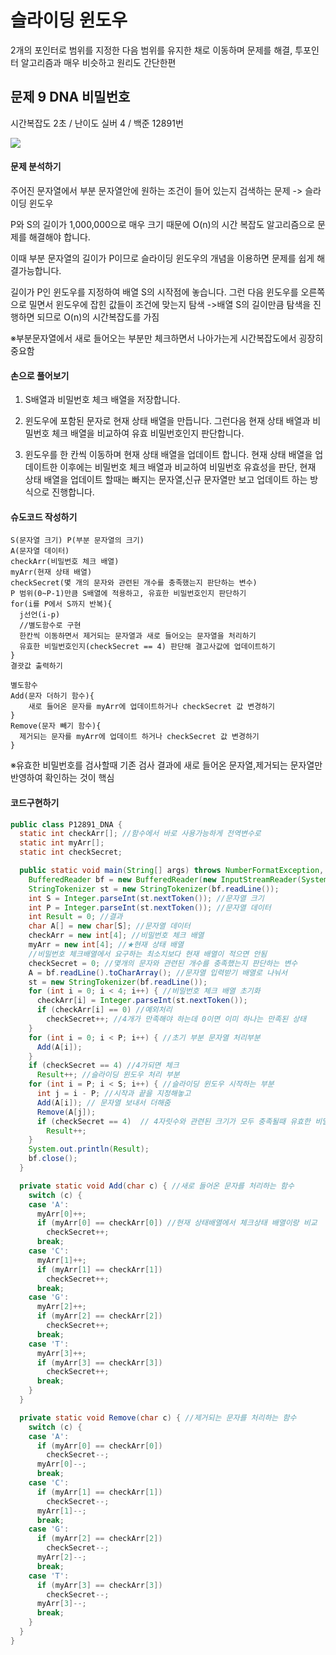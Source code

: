 # 슬라이딩 윈도우

2개의 포인터로 범위를 지정한 다음 범위를 유지한 채로 이동하며 문제를 해결, 투포인터 알고리즘과 매우 비슷하고 원리도 간단한편



## 문제 9 DNA 비밀번호

시간복잡도 2초 / 난이도 실버 4 / 백준 12891번

![](https://blog.kakaocdn.net/dn/bH8rs0/btrJzvakGx4/cagK4JaWdBrAPFtuDQwsL0/img.png)

#### 문제 분석하기 

주어진 문자열에서 부분 문자열안에 원하는 조건이 들어 있는지 검색하는 문제 -> 슬라이딩 윈도우

P와 S의 길이가 1,000,000으로 매우 크기 때문에 O(n)의 시간 복잡도 알고리즘으로 문제를 해결해야 합니다.

이때 부분 문자열의 길이가 P이므로 슬라이딩 윈도우의 개념을 이용하면 문제를 쉽게 해결가능합니다.

길이가 P인 윈도우를 지정하여 배열 S의 시작점에 놓습니다.  그런 다음 윈도우를 오른쪽으로 밀면서 윈도우에 잡힌 값들이 조건에 맞는지 탐색 ->배열 S의 길이만큼 탐색을 진행하면 되므로 O(n)의 시간복잡도를 가짐

※부분문자열에서 새로 들어오는 부분만 체크하면서 나아가는게 시간복잡도에서 굉장히 중요함

#### 손으로 풀어보기

1) S배열과 비밀번호 체크 배열을 저장합니다.

2) 윈도우에 포함된 문자로 현재 상태 배열을 만듭니다. 그런다음 현재 상태 배열과 비밀번호 체크 배열을 비교하여 유효 비밀번호인지 판단합니다.

3)  윈도우를 한 칸씩 이동하며 현재 상태 배열을 업데이트 합니다. 현재 상태 배열을 업데이트한 이후에는 비밀번호 체크 배열과 비교하여 비밀번호 유효성을 판단, 현재 상태 배열을 업데이트 할때는 빠지는 문자열,신규 문자열만 보고 업데이트 하는 방식으로 진행합니다.

#### 슈도코드 작성하기

```
S(문자열 크기) P(부분 문자열의 크기)
A(문자열 데이터)
checkArr(비밀번호 체크 배열)
myArr(현재 상태 배열)
checkSecret(몇 개의 문자와 관련된 개수를 충족했는지 판단하는 변수)
P 범위(0~P-1)만큼 S배열에 적용하고, 유효한 비밀번호인지 판단하기
for(i를 P에서 S까지 반복){
  j선언(i-p)
  //별도함수로 구현
  한칸씩 이동하면서 제거되는 문자열과 새로 들어오는 문자열을 처리하기 
  유효한 비밀번호인지(checkSecret == 4) 판단해 결고사값에 업데이트하기
}
결괏값 출력하기

별도함수
Add(문자 더하기 함수){
	새로 들어온 문자를 myArr에 업데이트하거나 checkSecret 값 변경하기  
}
Remove(문자 빼기 함수){
  제거되는 문자를 myArr에 업데이트 하거나 checkSecret 값 변경하기
}

```

※유효한 비밀번호를 검사할때 기존 검사 결과에 새로 들어온 문자열,제거되는 문자열만 반영하여 확인하는 것이 핵심

#### 코드구현하기

```java
public class P12891_DNA {
  static int checkArr[]; //함수에서 바로 사용가능하게 전역변수로
  static int myArr[];
  static int checkSecret;

  public static void main(String[] args) throws NumberFormatException, IOException {
    BufferedReader bf = new BufferedReader(new InputStreamReader(System.in));
    StringTokenizer st = new StringTokenizer(bf.readLine());
    int S = Integer.parseInt(st.nextToken()); //문자열 크기
    int P = Integer.parseInt(st.nextToken()); //문자열 데이터
    int Result = 0; //결과
    char A[] = new char[S]; //문자열 데이터
    checkArr = new int[4]; //비밀번호 체크 배열
    myArr = new int[4]; //★현재 상태 배열
    //비밀번호 체크배열에서 요구하는 최소치보다 현재 배열이 적으면 안됨
    checkSecret = 0; //몇개의 문자와 관련된 개수를 충족했는지 판단하는 변수
    A = bf.readLine().toCharArray(); //문자열 입력받기 배열로 나눠서
    st = new StringTokenizer(bf.readLine());
    for (int i = 0; i < 4; i++) { //비밀번호 체크 배열 초기화
      checkArr[i] = Integer.parseInt(st.nextToken()); 
      if (checkArr[i] == 0) //예외처리 
        checkSecret++; //4개가 만족해야 하는데 0이면 이미 하나는 만족된 상태
    }
    for (int i = 0; i < P; i++) { //초기 부분 문자열 처리부분
      Add(A[i]);
    }
    if (checkSecret == 4) //4가되면 체크
      Result++; //슬라이딩 윈도우 처리 부분
    for (int i = P; i < S; i++) { //슬라이딩 윈도우 시작하는 부분 
      int j = i - P; //시작과 끝을 지정해놓고 
      Add(A[i]); // 문자열 보내서 더해줌 
      Remove(A[j]);
      if (checkSecret == 4)  // 4자릿수와 관련된 크기가 모두 충족될때 유효한 비밀번호
        Result++;
    }
    System.out.println(Result);
    bf.close();
  }

  private static void Add(char c) { //새로 들어온 문자를 처리하는 함수
    switch (c) {
    case 'A':
      myArr[0]++;
      if (myArr[0] == checkArr[0]) //현재 상태배열에서 체크상태 배열이랑 비교
        checkSecret++;
      break;
    case 'C':
      myArr[1]++;
      if (myArr[1] == checkArr[1])
        checkSecret++;
      break;
    case 'G':
      myArr[2]++;
      if (myArr[2] == checkArr[2])
        checkSecret++;
      break;
    case 'T':
      myArr[3]++;
      if (myArr[3] == checkArr[3])
        checkSecret++;
      break;
    }
  }

  private static void Remove(char c) { //제거되는 문자를 처리하는 함수
    switch (c) {
    case 'A':
      if (myArr[0] == checkArr[0])
        checkSecret--;
      myArr[0]--;
      break;
    case 'C':
      if (myArr[1] == checkArr[1])
        checkSecret--;
      myArr[1]--;
      break;
    case 'G':
      if (myArr[2] == checkArr[2])
        checkSecret--;
      myArr[2]--;
      break;
    case 'T':
      if (myArr[3] == checkArr[3])
        checkSecret--;
      myArr[3]--;
      break;
    }
  }
}
```

